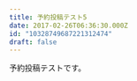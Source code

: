 ```yaml
---
title: 予約投稿テスト5
date: 2017-02-26T06:36:30.000Z
id: "10328749687221312474"
draft: false
---
```

予約投稿テストです。
